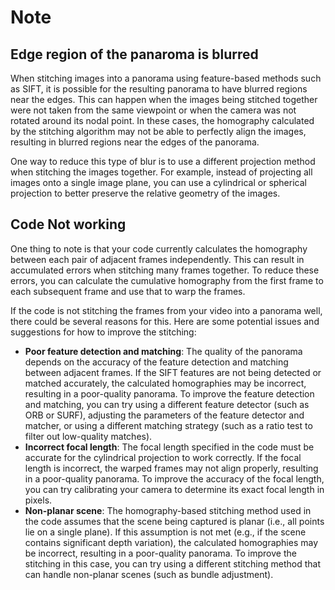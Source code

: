 # Note

## Edge region of the panaroma is blurred

When stitching images into a panorama using feature-based methods such as SIFT, it is possible for the resulting panorama to have blurred regions near the edges. This can happen when the images being stitched together were not taken from the same viewpoint or when the camera was not rotated around its nodal point. In these cases, the homography calculated by the stitching algorithm may not be able to perfectly align the images, resulting in blurred regions near the edges of the panorama.

One way to reduce this type of blur is to use a different projection method when stitching the images together. For example, instead of projecting all images onto a single image plane, you can use a cylindrical or spherical projection to better preserve the relative geometry of the images.

## Code Not working

One thing to note is that your code currently calculates the homography between each pair of adjacent frames independently. This can result in accumulated errors when stitching many frames together. To reduce these errors, you can calculate the cumulative homography from the first frame to each subsequent frame and use that to warp the frames.

If the code is not stitching the frames from your video into a panorama well, there could be several reasons for this. Here are some potential issues and suggestions for how to improve the stitching:

- **Poor feature detection and matching**: The quality of the panorama depends on the accuracy of the feature detection and matching between adjacent frames. If the SIFT features are not being detected or matched accurately, the calculated homographies may be incorrect, resulting in a poor-quality panorama. To improve the feature detection and matching, you can try using a different feature detector (such as ORB or SURF), adjusting the parameters of the feature detector and matcher, or using a different matching strategy (such as a ratio test to filter out low-quality matches).
- **Incorrect focal length**: The focal length specified in the code must be accurate for the cylindrical projection to work correctly. If the focal length is incorrect, the warped frames may not align properly, resulting in a poor-quality panorama. To improve the accuracy of the focal length, you can try calibrating your camera to determine its exact focal length in pixels.
- **Non-planar scene**: The homography-based stitching method used in the code assumes that the scene being captured is planar (i.e., all points lie on a single plane). If this assumption is not met (e.g., if the scene contains significant depth variation), the calculated homographies may be incorrect, resulting in a poor-quality panorama. To improve the stitching in this case, you can try using a different stitching method that can handle non-planar scenes (such as bundle adjustment).
  